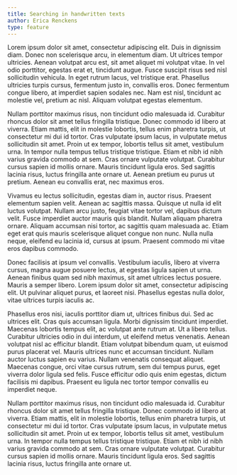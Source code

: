 ```yaml
---
title: Searching in handwritten texts
author: Erica Renckens
type: feature
---
```

Lorem ipsum dolor sit amet, consectetur adipiscing elit. Duis in dignissim diam. Donec non scelerisque arcu, in elementum diam. Ut ultrices tempor ultricies. Aenean volutpat arcu est, sit amet aliquet mi volutpat vitae. In vel odio porttitor, egestas erat et, tincidunt augue. Fusce suscipit risus sed nisl sollicitudin vehicula. In eget rutrum lacus, vel tristique erat. Phasellus ultricies turpis cursus, fermentum justo in, convallis eros. Donec fermentum congue libero, at imperdiet sapien sodales nec. Nam est nisl, tincidunt ac molestie vel, pretium ac nisl. Aliquam volutpat egestas elementum.

Nullam porttitor maximus risus, non tincidunt odio malesuada id. Curabitur rhoncus dolor sit amet tellus fringilla tristique. Donec commodo id libero at viverra. Etiam mattis, elit in molestie lobortis, tellus enim pharetra turpis, ut consectetur mi dui id tortor. Cras vulputate ipsum lacus, in vulputate metus sollicitudin sit amet. Proin ut ex tempor, lobortis tellus sit amet, vestibulum urna. In tempor nulla tempus tellus tristique tristique. Etiam et nibh id nibh varius gravida commodo at sem. Cras ornare vulputate volutpat. Curabitur cursus sapien id mollis ornare. Mauris tincidunt ligula eros. Sed sagittis lacinia risus, luctus fringilla ante ornare ut. Aenean pretium eu purus ut pretium. Aenean eu convallis erat, nec maximus eros.

Vivamus eu lectus sollicitudin, egestas diam in, auctor risus. Praesent elementum sapien velit. Aenean ac sagittis massa. Quisque ut nulla id elit luctus volutpat. Nullam arcu justo, feugiat vitae tortor vel, dapibus dictum velit. Fusce imperdiet auctor mauris quis blandit. Nullam aliquam pharetra ornare. Aliquam accumsan nisi tortor, ac sagittis quam malesuada ac. Etiam eget erat quis mauris scelerisque aliquet congue non nunc. Nulla nulla neque, eleifend eu lacinia id, cursus at ipsum. Praesent commodo mi vitae eros dapibus commodo.

Donec facilisis at ipsum vel convallis. Vestibulum iaculis, libero at viverra cursus, magna augue posuere lectus, at egestas ligula sapien ut urna. Aenean finibus quam sed nibh maximus, sit amet ultrices lectus posuere. Mauris a semper libero. Lorem ipsum dolor sit amet, consectetur adipiscing elit. Ut pulvinar aliquet purus, et laoreet nisi. Phasellus egestas nulla dolor, vitae ultrices turpis iaculis ac.

Phasellus eros nisi, iaculis porttitor diam ut, ultrices finibus dui. Sed ac ultrices elit. Cras quis accumsan ligula. Morbi dignissim tincidunt imperdiet. Maecenas lobortis tempus elit, ac volutpat ante rutrum at. Ut a libero tellus. Curabitur ultricies odio in dui interdum, ut eleifend metus venenatis. Aenean volutpat nisl ac efficitur blandit. Etiam volutpat bibendum quam, ut euismod purus placerat vel. Mauris ultrices nunc et accumsan tincidunt. Nullam auctor luctus sapien eu varius. Nullam venenatis consequat aliquet. Maecenas congue, orci vitae cursus rutrum, sem dui tempus purus, eget viverra dolor ligula sed felis. Fusce efficitur odio quis enim egestas, dictum facilisis mi dapibus. Praesent eu ligula nec tortor tempor convallis eu imperdiet neque.

Nullam porttitor maximus risus, non tincidunt odio malesuada id. Curabitur rhoncus dolor sit amet tellus fringilla tristique. Donec commodo id libero at viverra. Etiam mattis, elit in molestie lobortis, tellus enim pharetra turpis, ut consectetur mi dui id tortor. Cras vulputate ipsum lacus, in vulputate metus sollicitudin sit amet. Proin ut ex tempor, lobortis tellus sit amet, vestibulum urna. In tempor nulla tempus tellus tristique tristique. Etiam et nibh id nibh varius gravida commodo at sem. Cras ornare vulputate volutpat. Curabitur cursus sapien id mollis ornare. Mauris tincidunt ligula eros. Sed sagittis lacinia risus, luctus fringilla ante ornare ut. 


